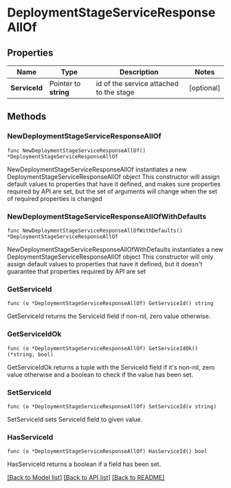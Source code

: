 # DeploymentStageServiceResponseAllOf

## Properties

Name | Type | Description | Notes
------------ | ------------- | ------------- | -------------
**ServiceId** | Pointer to **string** | id of the service attached to the stage | [optional] 

## Methods

### NewDeploymentStageServiceResponseAllOf

`func NewDeploymentStageServiceResponseAllOf() *DeploymentStageServiceResponseAllOf`

NewDeploymentStageServiceResponseAllOf instantiates a new DeploymentStageServiceResponseAllOf object
This constructor will assign default values to properties that have it defined,
and makes sure properties required by API are set, but the set of arguments
will change when the set of required properties is changed

### NewDeploymentStageServiceResponseAllOfWithDefaults

`func NewDeploymentStageServiceResponseAllOfWithDefaults() *DeploymentStageServiceResponseAllOf`

NewDeploymentStageServiceResponseAllOfWithDefaults instantiates a new DeploymentStageServiceResponseAllOf object
This constructor will only assign default values to properties that have it defined,
but it doesn't guarantee that properties required by API are set

### GetServiceId

`func (o *DeploymentStageServiceResponseAllOf) GetServiceId() string`

GetServiceId returns the ServiceId field if non-nil, zero value otherwise.

### GetServiceIdOk

`func (o *DeploymentStageServiceResponseAllOf) GetServiceIdOk() (*string, bool)`

GetServiceIdOk returns a tuple with the ServiceId field if it's non-nil, zero value otherwise
and a boolean to check if the value has been set.

### SetServiceId

`func (o *DeploymentStageServiceResponseAllOf) SetServiceId(v string)`

SetServiceId sets ServiceId field to given value.

### HasServiceId

`func (o *DeploymentStageServiceResponseAllOf) HasServiceId() bool`

HasServiceId returns a boolean if a field has been set.


[[Back to Model list]](../README.md#documentation-for-models) [[Back to API list]](../README.md#documentation-for-api-endpoints) [[Back to README]](../README.md)


